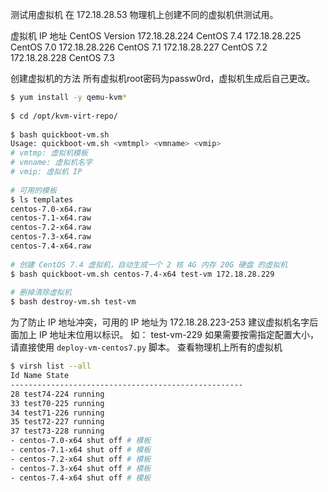 测试用虚拟机
在 172.18.28.53 物理机上创建不同的虚拟机供测试用。

虚拟机 IP 地址
CentOS Version
172.18.28.224   CentOS 7.4
172.18.28.225   CentOS 7.0
172.18.28.226   CentOS 7.1
172.18.28.227   CentOS 7.2
172.18.28.228   CentOS 7.3

创建虚拟机的方法
所有虚拟机root密码为passw0rd，虚拟机生成后自己更改。

```sh
$ yum install -y qemu-kvm*
 
$ cd /opt/kvm-virt-repo/
 
$ bash quickboot-vm.sh
Usage: quickboot-vm.sh <vmtmpl> <vmname> <vmip>
# vmtmp: 虚拟机模板
# vmname: 虚拟机名字
# vmip: 虚拟机 IP
 
# 可用的模板
$ ls templates
centos-7.0-x64.raw
centos-7.1-x64.raw
centos-7.2-x64.raw
centos-7.3-x64.raw
centos-7.4-x64.raw
 
# 创建 CentOS 7.4 虚拟机，自动生成一个 2 核 4G 内存 20G 硬盘 的虚拟机
$ bash quickboot-vm.sh centos-7.4-x64 test-vm 172.18.28.229
 
# 删掉清除虚拟机
$ bash destroy-vm.sh test-vm
```

为了防止 IP 地址冲突，可用的 IP 地址为 172.18.28.223-253
建议虚拟机名字后面加上 IP 地址末位用以标识。 如： test-vm-229
如果需要按需指定配置大小，请直接使用 `deploy-vm-centos7.py` 脚本。
查看物理机上所有的虚拟机

```sh
$ virsh list --all
Id Name State
----------------------------------------------------
28 test74-224 running
33 test70-225 running
34 test71-226 running
35 test72-227 running
37 test73-228 running
- centos-7.0-x64 shut off # 模板
- centos-7.1-x64 shut off # 模板
- centos-7.2-x64 shut off # 模板
- centos-7.3-x64 shut off # 模板
- centos-7.4-x64 shut off # 模板
```
